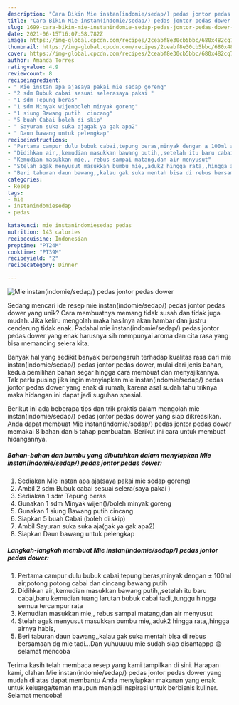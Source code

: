 ```yaml
---
description: "Cara Bikin Mie instan(indomie/sedap/) pedas jontor pedas dower yang Enak Banget"
title: "Cara Bikin Mie instan(indomie/sedap/) pedas jontor pedas dower yang Enak Banget"
slug: 1699-cara-bikin-mie-instanindomie-sedap-pedas-jontor-pedas-dower-yang-enak-banget
date: 2021-06-15T16:07:58.782Z
image: https://img-global.cpcdn.com/recipes/2ceabf8e30cb5bbc/680x482cq70/mie-instanindomiesedap-pedas-jontor-pedas-dower-foto-resep-utama.jpg
thumbnail: https://img-global.cpcdn.com/recipes/2ceabf8e30cb5bbc/680x482cq70/mie-instanindomiesedap-pedas-jontor-pedas-dower-foto-resep-utama.jpg
cover: https://img-global.cpcdn.com/recipes/2ceabf8e30cb5bbc/680x482cq70/mie-instanindomiesedap-pedas-jontor-pedas-dower-foto-resep-utama.jpg
author: Amanda Torres
ratingvalue: 4.9
reviewcount: 8
recipeingredient:
- " Mie instan apa ajasaya pakai mie sedap goreng"
- "2 sdm Bubuk cabai sesuai selerasaya pakai "
- "1 sdm Tepung beras"
- "1 sdm Minyak wijenboleh minyak goreng"
- "1 siung Bawang putih  cincang"
- "5 buah Cabai boleh di skip"
- " Sayuran suka suka ajagak ya gak apa2"
- " Daun bawang untuk pelengkap"
recipeinstructions:
- "Pertama campur dulu bubuk cabai,tepung beras,minyak dengan ± 100ml air,potong potong cabai dan cincang bawang putih"
- "Didihkan air,,kemudian masukkan bawang putih,,setelah itu baru cabai,baru kemudian tuang larutan bubuk cabai tadi,,tunggu hingga semua tercampur rata"
- "Kemudian masukkan mie,, rebus sampai matang,dan air menyusut"
- "Stelah agak menyusut masukkan bumbu mie,,aduk2 hingga rata,,hingga airnya habis,"
- "Beri taburan daun bawang,,kalau gak suka mentah bisa di rebus bersamaan dg mie tadi...Dan yuhuuuuu mie sudah siap disantappp 😊selamat mencoba"
categories:
- Resep
tags:
- mie
- instanindomiesedap
- pedas

katakunci: mie instanindomiesedap pedas 
nutrition: 143 calories
recipecuisine: Indonesian
preptime: "PT24M"
cooktime: "PT39M"
recipeyield: "2"
recipecategory: Dinner

---
```



![Mie instan(indomie/sedap/) pedas jontor pedas dower](https://img-global.cpcdn.com/recipes/2ceabf8e30cb5bbc/680x482cq70/mie-instanindomiesedap-pedas-jontor-pedas-dower-foto-resep-utama.jpg)

Sedang mencari ide resep mie instan(indomie/sedap/) pedas jontor pedas dower yang unik? Cara membuatnya memang tidak susah dan tidak juga mudah. Jika keliru mengolah maka hasilnya akan hambar dan justru cenderung tidak enak. Padahal mie instan(indomie/sedap/) pedas jontor pedas dower yang enak harusnya sih mempunyai aroma dan cita rasa yang bisa memancing selera kita.



Banyak hal yang sedikit banyak berpengaruh terhadap kualitas rasa dari mie instan(indomie/sedap/) pedas jontor pedas dower, mulai dari jenis bahan, kedua pemilihan bahan segar hingga cara membuat dan menyajikannya. Tak perlu pusing jika ingin menyiapkan mie instan(indomie/sedap/) pedas jontor pedas dower yang enak di rumah, karena asal sudah tahu triknya maka hidangan ini dapat jadi suguhan spesial.


Berikut ini ada beberapa tips dan trik praktis dalam mengolah mie instan(indomie/sedap/) pedas jontor pedas dower yang siap dikreasikan. Anda dapat membuat Mie instan(indomie/sedap/) pedas jontor pedas dower memakai 8 bahan dan 5 tahap pembuatan. Berikut ini cara untuk membuat hidangannya.

<!--inarticleads1-->

##### Bahan-bahan dan bumbu yang dibutuhkan dalam menyiapkan Mie instan(indomie/sedap/) pedas jontor pedas dower:

1. Sediakan  Mie instan apa aja(saya pakai mie sedap goreng)
1. Ambil 2 sdm Bubuk cabai sesuai selera(saya pakai )
1. Sediakan 1 sdm Tepung beras
1. Gunakan 1 sdm Minyak wijen()/boleh minyak goreng
1. Gunakan 1 siung Bawang putih  cincang
1. Siapkan 5 buah Cabai (boleh di skip)
1. Ambil  Sayuran suka suka aja(gak ya gak apa2)
1. Siapkan  Daun bawang untuk pelengkap




<!--inarticleads2-->

##### Langkah-langkah membuat Mie instan(indomie/sedap/) pedas jontor pedas dower:

1. Pertama campur dulu bubuk cabai,tepung beras,minyak dengan ± 100ml air,potong potong cabai dan cincang bawang putih
1. Didihkan air,,kemudian masukkan bawang putih,,setelah itu baru cabai,baru kemudian tuang larutan bubuk cabai tadi,,tunggu hingga semua tercampur rata
1. Kemudian masukkan mie,, rebus sampai matang,dan air menyusut
1. Stelah agak menyusut masukkan bumbu mie,,aduk2 hingga rata,,hingga airnya habis,
1. Beri taburan daun bawang,,kalau gak suka mentah bisa di rebus bersamaan dg mie tadi...Dan yuhuuuuu mie sudah siap disantappp 😊selamat mencoba




Terima kasih telah membaca resep yang kami tampilkan di sini. Harapan kami, olahan Mie instan(indomie/sedap/) pedas jontor pedas dower yang mudah di atas dapat membantu Anda menyiapkan makanan yang enak untuk keluarga/teman maupun menjadi inspirasi untuk berbisnis kuliner. Selamat mencoba!
